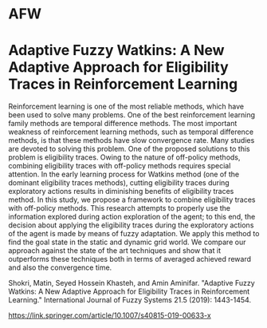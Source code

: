 # AFW

# Adaptive Fuzzy Watkins: A New Adaptive Approach for Eligibility Traces in Reinforcement Learning

Reinforcement learning is one of the most reliable methods, which have been used to solve many problems. One of the best reinforcement learning family methods are temporal difference methods. The most important weakness of reinforcement learning methods, such as temporal difference methods, is that these methods have slow convergence rate. Many studies are devoted to solving this problem. One of the proposed solutions to this problem is eligibility traces. Owing to the nature of off-policy methods, combining eligibility traces with off-policy methods requires special attention. In the early learning process for Watkins method (one of the dominant eligibility traces methods), cutting eligibility traces during exploratory actions results in diminishing benefits of eligibility traces method. In this study, we propose a framework to combine eligibility traces with off-policy methods. This research attempts to properly use the information explored during action exploration of the agent; to this end, the decision about applying the eligibility traces during the exploratory actions of the agent is made by means of fuzzy adaptation. We apply this method to find the goal state in the static and dynamic grid world. We compare our approach against the state of the art techniques and show that it outperforms these techniques both in terms of averaged achieved reward and also the convergence time.

Shokri, Matin, Seyed Hossein Khasteh, and Amin Aminifar. "Adaptive Fuzzy Watkins: A New Adaptive Approach for Eligibility Traces in Reinforcement Learning." International Journal of Fuzzy Systems 21.5 (2019): 1443-1454.

https://link.springer.com/article/10.1007/s40815-019-00633-x
